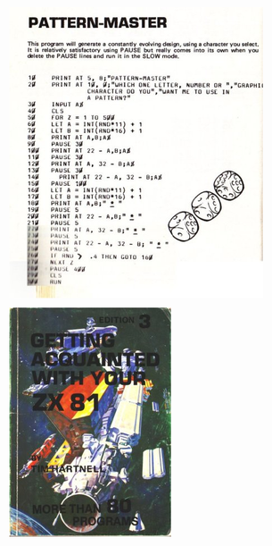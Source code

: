 ![alt text](https://github.com/RetrocompSi/ZX81/blob/master/Projects/Pattern%20Master/pattern-master.jpg)

![alt text](https://github.com/RetrocompSi/ZX81/blob/master/Projects/Pattern%20Master/getting-accquainted-with-your-zx81.jpg)
